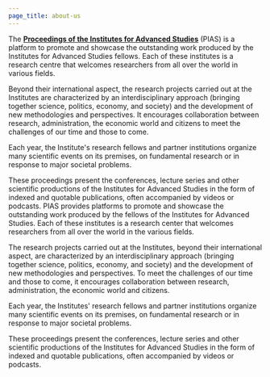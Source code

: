 ```yaml
---
page_title: about-us
---
```

The [**Proceedings of the Institutes for Advanced Studies**](https://PIAS.science "PIAS") (PIAS) is a platform to promote and showcase the outstanding work produced by the Institutes for Advanced Studies fellows. Each of these institutes is a research centre that welcomes researchers from all over the world in various fields. 

Beyond their international aspect, the research projects carried out at the Institutes are characterized by an interdisciplinary approach (bringing together science, politics, economy, and society) and the development of new methodologies and perspectives. It encourages collaboration between research, administration, the economic world and citizens to meet the challenges of our time and those to come.

Each year, the Institute's research fellows and partner institutions organize many scientific events on its premises, on fundamental research or in response to major societal problems.

These proceedings present the conferences, lecture series and other scientific productions of the Institutes for Advanced Studies in the form of indexed and quotable publications, often accompanied by videos or podcasts. PIAS provides platforms to promote and showcase the outstanding work produced by the fellows of the Institutes for Advanced Studies. Each of these institutes is a research center that welcomes researchers from all over the world in the various fields. 

The research projects carried out at the Institutes, beyond their international aspect, are characterized by an interdisciplinary approach (bringing together science, politics, economy, and society) and the development of new methodologies and perspectives. To meet the challenges of our time and those to come, it encourages collaboration between research, administration, the economic world and citizens.

Each year, the Institutes' research fellows and partner institutions organize many scientific events on its premises, on fundamental research or in response to major societal problems.

These proceedings present the conferences, lecture series and other scientific productions of the Institutes for Advanced Studies in the form of indexed and quotable publications, often accompanied by videos or podcasts. 